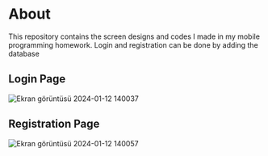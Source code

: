 # About
This repository contains the screen designs and codes I made in my mobile programming homework.
Login and registration can be done by adding the database

## Login Page

![Ekran görüntüsü 2024-01-12 140037](https://github.com/melih25bbgl/Mobile-Programming-Homework/assets/100536590/1548e056-802f-400c-a691-311afca2d113)

## Registration Page

![Ekran görüntüsü 2024-01-12 140057](https://github.com/melih25bbgl/Mobile-Programming-Homework/assets/100536590/5b2dc296-8208-46fb-974a-9539d8052557)
